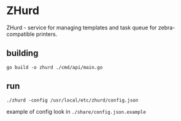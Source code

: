 # ZHurd
ZHurd - service for managing templates and task queue for zebra-compatible printers.


## building

```
go build -o zhurd ./cmd/api/main.go
```

## run

```
./zhurd -config /usr/local/etc/zhurd/config.json
```
example of config look in `./share/config.json.example`


